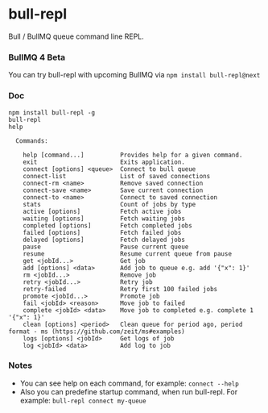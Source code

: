 # bull-repl

Bull / BullMQ queue command line REPL.

### BullMQ 4 Beta

You can try bull-repl with upcoming BullMQ via `npm install bull-repl@next`

### Doc

```
npm install bull-repl -g
bull-repl
help
```

```
  Commands:

    help [command...]          Provides help for a given command.
    exit                       Exits application.
    connect [options] <queue>  Connect to bull queue
    connect-list               List of saved connections
    connect-rm <name>          Remove saved connection
    connect-save <name>        Save current connection
    connect-to <name>          Connect to saved connection
    stats                      Count of jobs by type
    active [options]           Fetch active jobs
    waiting [options]          Fetch waiting jobs
    completed [options]        Fetch completed jobs
    failed [options]           Fetch failed jobs
    delayed [options]          Fetch delayed jobs
    pause                      Pause current queue
    resume                     Resume current queue from pause
    get <jobId...>             Get job
    add [options] <data>       Add job to queue e.g. add '{"x": 1}'
    rm <jobId...>              Remove job
    retry <jobId...>           Retry job
    retry-failed               Retry first 100 failed jobs
    promote <jobId...>         Promote job
    fail <jobId> <reason>      Move job to failed
    complete <jobId> <data>    Move job to completed e.g. complete 1 '{"x": 1}'
    clean [options] <period>   Clean queue for period ago, period format - ms (https://github.com/zeit/ms#examples)
    logs [options] <jobId>     Get logs of job
    log <jobId> <data>         Add log to job
```

### Notes

- You can see help on each command, for example: `connect --help`
- Also you can predefine startup command, when run bull-repl. For example: `bull-repl connect my-queue`
